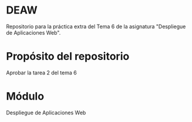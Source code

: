 # DEAW
Repositorio para la práctica extra del Tema 6 de la asignatura "Despliegue de Aplicaciones Web".

# Propósito del repositorio
Aprobar la tarea 2 del tema 6

# Módulo
Despliegue de Aplicaciones Web
